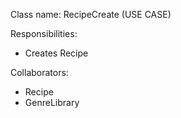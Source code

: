 Class name: RecipeCreate (USE CASE)

Responsibilities:
- Creates Recipe 

Collaborators:
- Recipe
- GenreLibrary